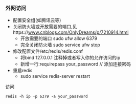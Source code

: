 ### 外网访问
- 配置安全组(如腾讯云等)
- 关闭防火墙或开放需要的端口,见https://www.cnblogs.com/OnlyDreams/p/7210914.html
  - 开放需要的端口 sudo ufw allow 6379
  - 完全关闭防火墙 sudo service ufw stop
- 修改配置文件/etc/redis/redis.conf
  - 将bind 127.0.0.1 注释掉或者写入你的允许访问的ip
  - 新增一行:requirepass your_password   // 添加连接密码
- 重启redis
  - sudo service redis-server restart

访问
```
redis -h ip -p 6379 -a your_password
```
